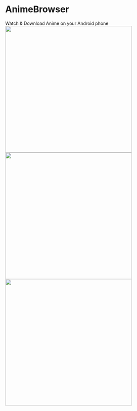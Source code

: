 # AnimeBrowser
Watch &amp; Download Anime on your Android phone
<br>
<img height="400" src="https://lh3.googleusercontent.com/W7g6UOcF2GWhGfEsuj1CtEoKkn4HaaRMzOFy-lF-15FygGcXgPdyce0Jsco1dEtbkg0k=w1280-h694-rw">
<img height="400" src="https://lh3.googleusercontent.com/V14tc5o_QjqxczkRJkMDqt0Zq0_4d1xyZ1GilffCzTJj7O3ZvvonoTGlHtIAzDeDWwA=w1280-h694-rw">
<img height="400" src="https://lh3.googleusercontent.com/-D0VS0_CRRa33A2zG-poS141dD_pxdt56WPrGxRRvLke57Ksaxcu6XKKBPE-csZV0ok=w1280-h694-rw">
